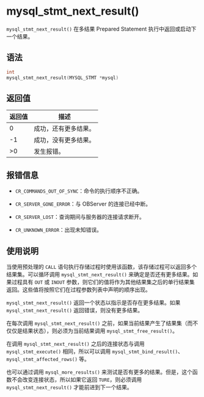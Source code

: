 mysql_stmt_next_result() 
=============================================

`mysql_stmt_next_result()` 在多结果 Prepared Statement 执行中返回或启动下一个结果。

语法 
-----------------------

```c
int
mysql_stmt_next_result(MYSQL_STMT *mysql)
```



返回值 
------------------------



| 返回值 |     描述     |
|-----|------------|
| 0   | 成功，还有更多结果。 |
| -1  | 成功，没有更多结果。 |
| \>0 | 发生报错。      |



报错信息 
-------------------------

* `CR_COMMANDS_OUT_OF_SYNC`：命令的执行顺序不正确。

  

* `CR_SERVER_GONE_ERROR`：与 OBServer 的连接已经中断。

  

* `CR_SERVER_LOST`：查询期间与服务器的连接请求断开。

  

* `CR_UNKNOWN_ERROR`：出现未知错误。

  




使用说明 
-------------------------

当使用预处理的 `CALL` 语句执行存储过程时使用该函数，该存储过程可以返回多个结果集。可以循环调用 `mysql_stmt_next_result()` 来确定是否还有更多结果。如果过程具有 `OUT` 或 `INOUT` 参数，则它们的值将作为其他结果集之后的单行结果集返回。这些值将按照它们在过程参数列表中声明的顺序出现。

`mysql_stmt_next_result()` 返回一个状态以指示是否存在更多结果。如果 `mysql_stmt_next_result()` 返回错误，则没有更多结果。

在每次调用 `mysql_stmt_next_result()` 之前，如果当前结果产生了结果集（而不仅仅是结果状态），则必须为当前结果调用 `mysql_stmt_free_result()`。

在调用 `mysql_stmt_next_result()` 之后的连接状态与调用 `mysql_stmt_execute()` 相同，所以可以调用 `mysql_stmt_bind_result()`、`mysql_stmt_affected_rows()` 等。

也可以通过调用 `mysql_more_results()` 来测试是否有更多的结果。但是，这个函数不会改变连接状态，所以如果它返回 `TURE`，则必须调用 `mysql_stmt_next_result()` 才能前进到下一个结果。
